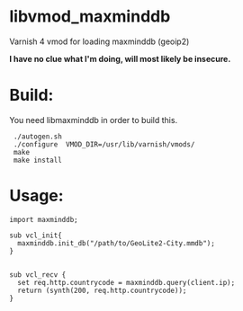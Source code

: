 libvmod_maxminddb
=================

Varnish 4 vmod for loading maxminddb (geoip2)

**I have no clue what I'm doing, will most likely be insecure.**



Build:
=================
You need libmaxminddb in order to build this.

```
 ./autogen.sh
 ./configure  VMOD_DIR=/usr/lib/varnish/vmods/
 make
 make install
```

Usage:
=================
```
import maxminddb;

sub vcl_init{
  maxminddb.init_db("/path/to/GeoLite2-City.mmdb");
}


sub vcl_recv {
  set req.http.countrycode = maxminddb.query(client.ip);
  return (synth(200, req.http.countrycode));
}

```

